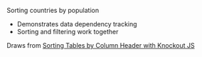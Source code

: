 Sorting countries by population

 * Demonstrates data dependency tracking
 * Sorting and filtering work together

Draws from [Sorting Tables by Column Header with Knockout JS](http://ryanrahlf.com/sorting-tables-by-column-header-with-knockout-js/)
